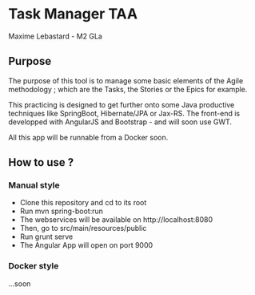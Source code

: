# Task Manager TAA
Maxime Lebastard - M2 GLa

## Purpose
The purpose of this tool is to manage some basic elements of the Agile methodology ; which are the Tasks, the Stories or the Epics for example.

This practicing is designed to get further onto some Java productive techniques like SpringBoot, Hibernate/JPA or Jax-RS. The front-end is developped with AngularJS and Bootstrap - and will soon use GWT.

All this app will be runnable from a Docker soon.

## How to use ?

### Manual style

* Clone this repository and cd to its root
* Run mvn spring-boot:run
* The webservices will be available on http://localhost:8080
* Then, go to src/main/resources/public
* Run grunt serve
* The Angular App will open on port 9000

### Docker style

...soon
